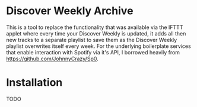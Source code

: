 # Discover Weekly Archive

This is a tool to replace the functionality that was available via the IFTTT applet where every time your Discover Weekly is updated, it adds all then new tracks to a separate playlist to save them as the Discover Weekly playlist overwrites itself every week. For the underlying boilerplate services that enable interaction with Spotify via it's API, I borrowed heavily from https://github.com/JohnnyCrazy/Sp0.

# Installation
TODO